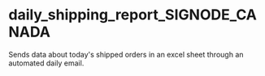 # daily_shipping_report_SIGNODE_CANADA
 Sends data about today's shipped orders in an excel sheet through an automated  daily email.
